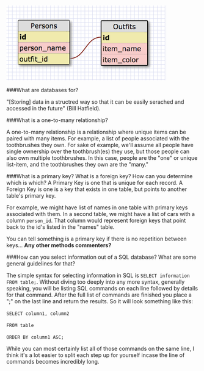 ![schema diagram](/week-8/database-intro/schema_clueless.png)

###What are databases for?

  "[Storing] data in a structred way so that it can be easily serached and accessed in the future" (Bill Hatfield).

###What is a one-to-many relationship?

  A one-to-many relationship is a relationship where unique items can be paired with many items. For example, a list of people associated with the toothbrushes they own. For sake of example, we'll assume all people have single ownership over the toothbrush(es) they use, but those people can also own multiple toothbrushes. In this case, people are the "one" or unique list-item, and the toothbrushes they own are the "many."

###What is a primary key? What is a foreign key? How can you determine which is which?
  A Primary Key is one that is unique for each record. A Foreign Key is one is a key that exists in one table, but points to another table's primary key.

  For example, we might have list of names in one table with primary keys associated with them. In a second table, we might have a list of cars with a column `person_id`. That column would represent foreign keys that point back to the id's listed in the "names" table.

  You can tell something is a primary key if there is no repetition between keys... **Any other methods commenters?**

###How can you select information out of a SQL database? What are some general guidelines for that?

  The simple syntax for selecting information in SQL is `SELECT information FROM table;`. Without diving too deeply into any more syntax, generally speaking, you will be listing SQL commands on each line followed by details for that command. After the full list of commands are finished you place a ";" on the last line and return the results. So it will look something like this:

  `SELECT column1, column2`

  `FROM table`

  `ORDER BY column1 ASC;`

  While you can most certainly list all of those commands on the same line, I think it's a lot easier to split each step up for yourself incase the line of commands becomes incredibly long.